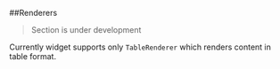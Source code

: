 ##Renderers

> Section is under development

Currently widget supports only `TableRenderer` which renders content in table format.
